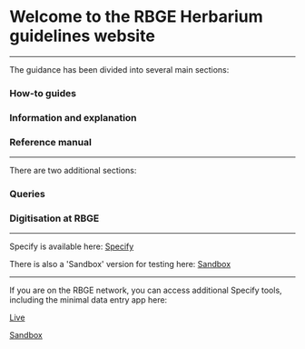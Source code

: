
# Welcome to the RBGE Herbarium guidelines website

----
The guidance has been divided into several main sections:

### How-to guides


### Information and explanation


### Reference manual



----
There are two additional sections:

### Queries

### Digitisation at RBGE

----
Specify is available here: [Specify](https://herb-rbge.specifycloud.org/specify/)

There is also a 'Sandbox' version for testing here: [Sandbox](https://sandbox-rbge.specifycloud.org/specify/)

----
If you are on the RBGE network, you can access additional Specify tools, including the minimal data entry app here:

[Live](http://herbmgt.rbge.org.uk/specify_tasks/public/index.php)
 
[Sandbox](http://herbmgt.rbge.org.uk/specify_tasks_sandbox/public/index.php)

